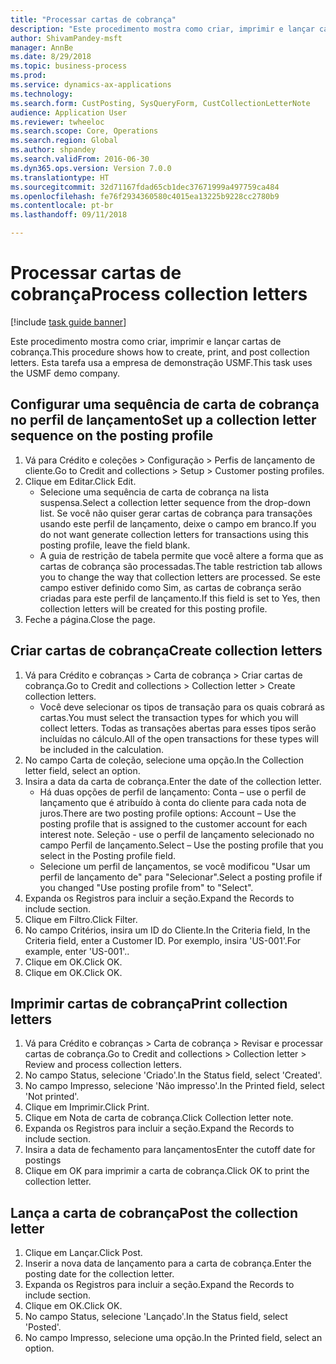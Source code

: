 ```yaml
--- 
title: "Processar cartas de cobrança"
description: "Este procedimento mostra como criar, imprimir e lançar cartas de cobrança."
author: ShivamPandey-msft
manager: AnnBe
ms.date: 8/29/2018
ms.topic: business-process
ms.prod: 
ms.service: dynamics-ax-applications
ms.technology: 
ms.search.form: CustPosting, SysQueryForm, CustCollectionLetterNote
audience: Application User
ms.reviewer: twheeloc
ms.search.scope: Core, Operations
ms.search.region: Global
ms.author: shpandey
ms.search.validFrom: 2016-06-30
ms.dyn365.ops.version: Version 7.0.0
ms.translationtype: HT
ms.sourcegitcommit: 32d71167fdad65cb1dec37671999a497759ca484
ms.openlocfilehash: fe76f2934360580c4015ea13225b9228cc2780b9
ms.contentlocale: pt-br
ms.lasthandoff: 09/11/2018

---
```

# <a name="process-collection-letters"></a><span data-ttu-id="e7594-103">Processar cartas de cobrança</span><span class="sxs-lookup"><span data-stu-id="e7594-103">Process collection letters</span></span>

[!include [task guide banner](../../includes/task-guide-banner.md)]

<span data-ttu-id="e7594-104">Este procedimento mostra como criar, imprimir e lançar cartas de cobrança.</span><span class="sxs-lookup"><span data-stu-id="e7594-104">This procedure shows how to create, print, and post collection letters.</span></span> <span data-ttu-id="e7594-105">Esta tarefa usa a empresa de demonstração USMF.</span><span class="sxs-lookup"><span data-stu-id="e7594-105">This task uses the USMF demo company.</span></span>


## <a name="set-up-a-collection-letter-sequence-on-the-posting-profile"></a><span data-ttu-id="e7594-106">Configurar uma sequência de carta de cobrança no perfil de lançamento</span><span class="sxs-lookup"><span data-stu-id="e7594-106">Set up a collection letter sequence on the posting profile</span></span>
1. <span data-ttu-id="e7594-107">Vá para Crédito e coleções > Configuração > Perfis de lançamento de cliente.</span><span class="sxs-lookup"><span data-stu-id="e7594-107">Go to Credit and collections > Setup > Customer posting profiles.</span></span>
2. <span data-ttu-id="e7594-108">Clique em Editar.</span><span class="sxs-lookup"><span data-stu-id="e7594-108">Click Edit.</span></span>
    * <span data-ttu-id="e7594-109">Selecione uma sequência de carta de cobrança na lista suspensa.</span><span class="sxs-lookup"><span data-stu-id="e7594-109">Select a collection letter sequence from the drop-down list.</span></span> <span data-ttu-id="e7594-110">Se você não quiser gerar cartas de cobrança para transações usando este perfil de lançamento, deixe o campo em branco.</span><span class="sxs-lookup"><span data-stu-id="e7594-110">If you do not want generate collection letters for transactions using this posting profile, leave the field blank.</span></span>  
    * <span data-ttu-id="e7594-111">A guia de restrição de tabela permite que você altere a forma que as cartas de cobrança são processadas.</span><span class="sxs-lookup"><span data-stu-id="e7594-111">The table restriction tab allows you to change the way that collection letters are processed.</span></span> <span data-ttu-id="e7594-112">Se este campo estiver definido como Sim, as cartas de cobrança serão criadas para este perfil de lançamento.</span><span class="sxs-lookup"><span data-stu-id="e7594-112">If this field is set to Yes, then collection letters will be created for this posting profile.</span></span>  
3. <span data-ttu-id="e7594-113">Feche a página.</span><span class="sxs-lookup"><span data-stu-id="e7594-113">Close the page.</span></span>

## <a name="create-collection-letters"></a><span data-ttu-id="e7594-114">Criar cartas de cobrança</span><span class="sxs-lookup"><span data-stu-id="e7594-114">Create collection letters</span></span>
1. <span data-ttu-id="e7594-115">Vá para Crédito e cobranças > Carta de cobrança > Criar cartas de cobrança.</span><span class="sxs-lookup"><span data-stu-id="e7594-115">Go to Credit and collections > Collection letter > Create collection letters.</span></span>
    * <span data-ttu-id="e7594-116">Você deve selecionar os tipos de transação para os quais cobrará as cartas.</span><span class="sxs-lookup"><span data-stu-id="e7594-116">You must select the transaction types for which you will collect letters.</span></span> <span data-ttu-id="e7594-117">Todas as transações abertas para esses tipos serão incluídas no cálculo.</span><span class="sxs-lookup"><span data-stu-id="e7594-117">All of the open transactions for these types will be included in the calculation.</span></span>  
2. <span data-ttu-id="e7594-118">No campo Carta de coleção, selecione uma opção.</span><span class="sxs-lookup"><span data-stu-id="e7594-118">In the Collection letter field, select an option.</span></span>
3. <span data-ttu-id="e7594-119">Insira a data da carta de cobrança.</span><span class="sxs-lookup"><span data-stu-id="e7594-119">Enter the date of the collection letter.</span></span>
    * <span data-ttu-id="e7594-120">Há duas opções de perfil de lançamento: Conta – use o perfil de lançamento que é atribuído à conta do cliente para cada nota de juros.</span><span class="sxs-lookup"><span data-stu-id="e7594-120">There are two posting profile options:   Account – Use the posting profile that is assigned to the customer account for each interest note.</span></span>   <span data-ttu-id="e7594-121">Seleção - use o perfil de lançamento selecionado no campo Perfil de lançamento.</span><span class="sxs-lookup"><span data-stu-id="e7594-121">Select – Use the posting profile that you select in the Posting profile field.</span></span>  
    * <span data-ttu-id="e7594-122">Selecione um perfil de lançamentos, se você modificou "Usar um perfil de lançamento de" para "Selecionar".</span><span class="sxs-lookup"><span data-stu-id="e7594-122">Select a posting profile if you changed "Use posting profile from" to "Select".</span></span>  
4. <span data-ttu-id="e7594-123">Expanda os Registros para incluir a seção.</span><span class="sxs-lookup"><span data-stu-id="e7594-123">Expand the Records to include section.</span></span>
5. <span data-ttu-id="e7594-124">Clique em Filtro.</span><span class="sxs-lookup"><span data-stu-id="e7594-124">Click Filter.</span></span>
6. <span data-ttu-id="e7594-125">No campo Critérios, insira um ID do Cliente.</span><span class="sxs-lookup"><span data-stu-id="e7594-125">In the Criteria field, In the Criteria field, enter a Customer ID.</span></span> <span data-ttu-id="e7594-126">Por exemplo, insira 'US-001'.</span><span class="sxs-lookup"><span data-stu-id="e7594-126">For example, enter 'US-001'..</span></span>
7. <span data-ttu-id="e7594-127">Clique em OK.</span><span class="sxs-lookup"><span data-stu-id="e7594-127">Click OK.</span></span>
8. <span data-ttu-id="e7594-128">Clique em OK.</span><span class="sxs-lookup"><span data-stu-id="e7594-128">Click OK.</span></span>

## <a name="print-collection-letters"></a><span data-ttu-id="e7594-129">Imprimir cartas de cobrança</span><span class="sxs-lookup"><span data-stu-id="e7594-129">Print collection letters</span></span>
1. <span data-ttu-id="e7594-130">Vá para Crédito e cobranças > Carta de cobrança > Revisar e processar cartas de cobrança.</span><span class="sxs-lookup"><span data-stu-id="e7594-130">Go to Credit and collections > Collection letter > Review and process collection letters.</span></span>
2. <span data-ttu-id="e7594-131">No campo Status, selecione 'Criado'.</span><span class="sxs-lookup"><span data-stu-id="e7594-131">In the Status field, select 'Created'.</span></span>
3. <span data-ttu-id="e7594-132">No campo Impresso, selecione 'Não impresso'.</span><span class="sxs-lookup"><span data-stu-id="e7594-132">In the Printed field, select 'Not printed'.</span></span>
4. <span data-ttu-id="e7594-133">Clique em Imprimir.</span><span class="sxs-lookup"><span data-stu-id="e7594-133">Click Print.</span></span>
5. <span data-ttu-id="e7594-134">Clique em Nota de carta de cobrança.</span><span class="sxs-lookup"><span data-stu-id="e7594-134">Click Collection letter note.</span></span>
6. <span data-ttu-id="e7594-135">Expanda os Registros para incluir a seção.</span><span class="sxs-lookup"><span data-stu-id="e7594-135">Expand the Records to include section.</span></span>
7. <span data-ttu-id="e7594-136">Insira a data de fechamento para lançamentos</span><span class="sxs-lookup"><span data-stu-id="e7594-136">Enter the cutoff date for postings</span></span>
8. <span data-ttu-id="e7594-137">Clique em OK para imprimir a carta de cobrança.</span><span class="sxs-lookup"><span data-stu-id="e7594-137">Click OK to print the collection letter.</span></span>

## <a name="post-the-collection-letter"></a><span data-ttu-id="e7594-138">Lança a carta de cobrança</span><span class="sxs-lookup"><span data-stu-id="e7594-138">Post the collection letter</span></span>
1. <span data-ttu-id="e7594-139">Clique em Lançar.</span><span class="sxs-lookup"><span data-stu-id="e7594-139">Click Post.</span></span>
2. <span data-ttu-id="e7594-140">Inserir a nova data de lançamento para a carta de cobrança.</span><span class="sxs-lookup"><span data-stu-id="e7594-140">Enter the posting date for the collection letter.</span></span>
3. <span data-ttu-id="e7594-141">Expanda os Registros para incluir a seção.</span><span class="sxs-lookup"><span data-stu-id="e7594-141">Expand the Records to include section.</span></span>
4. <span data-ttu-id="e7594-142">Clique em OK.</span><span class="sxs-lookup"><span data-stu-id="e7594-142">Click OK.</span></span>
5. <span data-ttu-id="e7594-143">No campo Status, selecione 'Lançado'.</span><span class="sxs-lookup"><span data-stu-id="e7594-143">In the Status field, select 'Posted'.</span></span>
6. <span data-ttu-id="e7594-144">No campo Impresso, selecione uma opção.</span><span class="sxs-lookup"><span data-stu-id="e7594-144">In the Printed field, select an option.</span></span>


